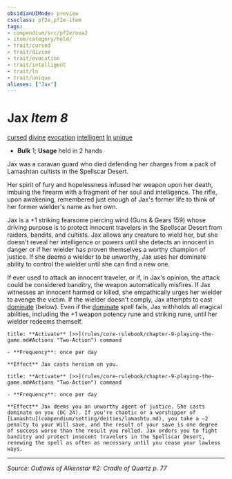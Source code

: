 ```yaml
---
obsidianUIMode: preview
cssclass: pf2e,pf2e-item
tags:
- compendium/src/pf2e/ooa2
- item/category/held/
- trait/cursed
- trait/divine
- trait/evocation
- trait/intelligent
- trait/ln
- trait/unique
aliases: ["Jax"]
---
```

# Jax *Item 8*  
[cursed](cursed-gmg.md "Cursed Item Trait")  [divine](divine.md "Divine Tradition Trait")  [evocation](evocation.md "Evocation School Trait")  [intelligent](intelligent-gmg.md "Intelligent Item Trait")  [ln](rules/traits/ln-b1.md "Lawful Neutral Alignment Trait")  [unique](unique.md "Unique Rarity Trait")  

- **Bulk** 1; **Usage** held in 2 hands

Jax was a caravan guard who died defending her charges from a pack of Lamashtan cultists in the Spellscar Desert.

Her spirit of fury and hopelessness infused her weapon upon her death, imbuing the firearm with a fragment of her soul and intelligence. The rifle, upon awakening, remembered just enough of Jax's former life to think of her former wielder's name as her own.

Jax is a +1 striking fearsome piercing wind (Guns & Gears 159) whose driving purpose is to protect innocent travelers in the Spellscar Desert from raiders, bandits, and cultists. Jax allows any creature to wield her, but she doesn't reveal her intelligence or powers until she detects an innocent in danger or if her wielder has proven themselves a worthy champion of justice. If she deems a wielder to be unworthy, Jax uses her dominate ability to control the wielder until she can find a new one.

If ever used to attack an innocent traveler, or if, in Jax's opinion, the attack could be considered banditry, the weapon automatically misfires. If Jax witnesses an innocent harmed or killed, she empathically urges her wielder to avenge the victim. If the wielder doesn't comply, Jax attempts to cast [dominate](dominate.md) (below). Even if the [dominate](dominate.md) spell fails, Jax withholds all magical abilities, including the +1 weapon potency rune and striking rune, until her wielder redeems themself.

```ad-embed-ability
title: **Activate** [>>](rules/core-rulebook/chapter-9-playing-the-game.md#Actions "Two-Action") command

- **Frequency**: once per day

**Effect** Jax casts heroism on you.
```

```ad-embed-ability
title: **Activate** [>>](rules/core-rulebook/chapter-9-playing-the-game.md#Actions "Two-Action") command

- **Frequency**: once per day

**Effect** Jax deems you an unworthy agent of justice. She casts dominate on you (DC 24). If you're chaotic or a worshipper of [Lamashtu](compendium/setting/deities/lamashtu.md), you take a –2 penalty to your Will save, and the result of your save is one degree of success worse than the result you rolled. Jax orders you to fight banditry and protect innocent travelers in the Spellscar Desert, renewing the spell as often as necessary until you cease your lawless ways.
```


---
*Source: Outlaws of Alkenstar #2: Cradle of Quartz p. 77*